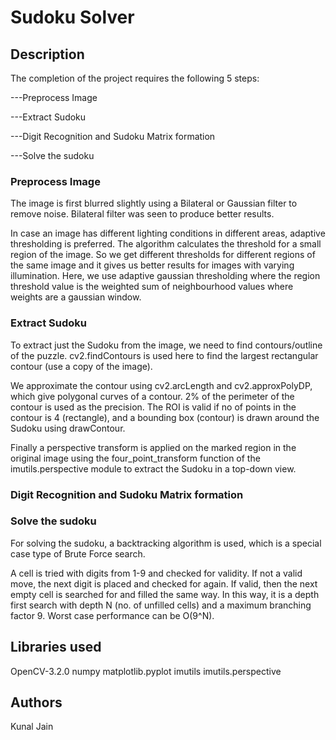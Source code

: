 # Sudoku Solver

## Description

The completion of the project requires the following 5 steps:

---Preprocess Image

---Extract Sudoku

---Digit Recognition and Sudoku Matrix formation

---Solve the sudoku

### Preprocess Image
The image is first blurred slightly using a Bilateral or Gaussian filter to remove noise. Bilateral filter was seen to produce better results.

In case an image has different lighting conditions in different areas, adaptive thresholding is preferred. The algorithm calculates the threshold for a small region of the image. So we get different thresholds for different regions of the same image and it gives us better results for images with varying illumination. Here, we use adaptive gaussian thresholding where the region threshold value is the weighted sum of neighbourhood values where weights are a gaussian window.

### Extract Sudoku
To extract just the Sudoku from the image, we need to find contours/outline of the puzzle. cv2.findContours is used here to find the largest rectangular contour (use a copy of the image).

We approximate the contour using cv2.arcLength and cv2.approxPolyDP, which give polygonal curves of a contour. 2% of the perimeter of the contour is used as the precision. The ROI is valid if no of points in the contour is 4 (rectangle), and a bounding box (contour) is drawn around the Sudoku using drawContour.

Finally a perspective transform is applied on the marked region in the original image using the four_point_transform function of the imutils.perspective module to extract the Sudoku in a top-down view.

### Digit Recognition and Sudoku Matrix formation

### Solve the sudoku
For solving the sudoku, a backtracking algorithm is used, which is a special case type of Brute Force search. 

A cell is tried with digits from 1-9 and checked for validity. If not a valid move, the next digit is placed and checked for again. If valid, then the next empty cell is searched for and filled the same way. In this way, it is a depth first search with depth N (no. of unfilled cells) and a maximum branching factor 9. Worst case performance can be O(9^N).

## Libraries used
OpenCV-3.2.0
numpy
matplotlib.pyplot
imutils
imutils.perspective

## Authors
Kunal Jain
